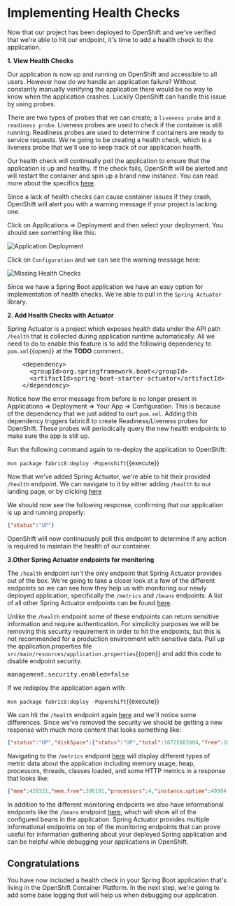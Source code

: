 # Implementing Health Checks

Now that our project has been deployed to OpenShift and we've verified that we're able to hit our endpoint, it's time to add a health check to the application.

**1. View Health Checks**

Our application is now up and running on OpenShift and accessible to all users. However how do we handle an application failure? Without constantly manually veriifying the application there would be no way to know when the application crashes. Luckily OpenShift can handle this issue by using probes.

There are two types of probes that we can create; a `liveness probe` and a `readiness probe`. Liveness probes are used to check if the container is still running. Readiness probes are used to determine if containers are ready to service requests. We're going to be creating a health check, which is a liveness probe that we'll use to keep track of our application health.

Our health check will continually poll the application to ensure that the application is up and healthy. If the check fails, OpenShift will be alerted and will restart the container and spin up a brand new instance. You can read more about the specifics [here](https://docs.openshift.org/latest/dev_guide/application_health.html).

Since a lack of health checks can cause container issues if they crash, OpenShift will alert you with a warning message if your project is lacking one. 

Click on Applications => Deployment and then select your deployment. You should see something like this: 

![Application Deployment](/openshift/assets/middleware/rhoar-monitoring/applicationDeployment.png)

Click on `Configuration` and we can see the warning message here:

![Missing Health Checks](/openshift/assets/middleware/rhoar-monitoring/missingHealthChecks.png)


Since we have a Spring Boot application we have an easy option for implementation of health checks. We're able to pull in the `Spring Actuator` library.

**2. Add Health Checks with Actuator**

Spring Actuator is a project which exposes health data under the API path `/health` that is collected during application runtime automatically. All we need to do to enable this feature is to add the following dependency to ``pom.xml``{{open}} at the **TODO** comment..

<pre class="file" data-filename="pom.xml" data-target="insert" data-marker="<!-- TODO: Add Actuator dependency here -->">
    &lt;dependency&gt;
      &lt;groupId&gt;org.springframework.boot&lt;/groupId&gt;
      &lt;artifactId&gt;spring-boot-starter-actuator&lt;/artifactId&gt;
    &lt;/dependency&gt;
</pre>

Notice how the error message from before is no longer present in Applications => Deployment => Your App => Configuration. This is because of the dependency that we just added to ourt `pom.xml`. Adding this dependency triggers fabric8 to create Readiness/Liveness probes for OpenShift. These probes will periodically query the new health endpoints to make sure the app is still up.

Run the following command again to re-deploy the application to OpenShift:

``mvn package fabric8:deploy -Popenshift``{{execute}}

Now that we've added Spring Actuator, we're able to hit their provided `/health` endpoint. We can navigate to it by either adding `/health` to our landing page, or by clicking [here](http://rhoar-training-dev.[[HOST_SUBDOMAIN]]-80-[[KATACODA_HOST]].environments.katacoda.com/health) 

We should now see the following response, confirming that our application is up and running properly:

```json 
{"status":"UP"}
```

OpenShift will now continuously poll this endpoint to determine if any action is required to maintain the health of our container.

**3.Other Spring Actuator endpoints for monitoring**

The `/health` endpoint isn't the only endpoint that Spring Actuator provides out of the box. We're going to take a closer look at a few of the different endpoints so we can see how they help us with monitoring our newly deployed application, specifically the `/metrics` and `/beans` endpoints. A list of all other Spring Actuator endpoints can be found [here](https://docs.spring.io/spring-boot/docs/current/reference/html/production-ready-endpoints.html).

Unlike the `/health` endpoint some of these endpoints can return sensitive information and require authentication. For simplicity purposes we will be removing this security requirement in order to hit the endpoints, but this is not recommended for a production environment with sensitive data. Pull up the application.properties file ``src/main/resources/application.properties``{{open}} and add this code to disable endpoint security.

<pre class="file" data-filename="src/main/resources/application.properties" data-target="insert" data-marker="# TODO: Add Security preference here">
management.security.enabled=false
</pre>

If we redeploy the application again with: 

``mvn package fabric8:deploy -Popenshift``{{execute}} 

We can hit the `/health` endpoint again [here](http://rhoar-training-dev.[[HOST_SUBDOMAIN]]-80-[[KATACODA_HOST]].environments.katacoda.com/health) and we'll notice some differences. Since we've removed the security we should be getting a new response with much more content that looks something like:

```json
{"status":"UP","diskSpace":{"status":"UP","total":10725883904,"free":10131124224,"threshold":10485760}}
```

Navigating to the `/metrics` endpoint [here](http://rhoar-training-dev.[[HOST_SUBDOMAIN]]-80-[[KATACODA_HOST]].environments.katacoda.com/metrics) will display different types of metric data about the application including memory usage, heap, processors, threads, classes loaded, and some HTTP metrics in a response that looks like:

```json
{"mem":429321,"mem.free":306191,"processors":4,"instance.uptime":49984,"uptime":55113,"systemload.average":0.45,"heap.committed":372224,"heap.init":63488,"heap.used":66032,"heap":899584,"nonheap.committed":59328,"nonheap.init":2496,"nonheap.used":57098,"nonheap":0,"threads.peak":26,"threads.daemon":22,"threads.totalStarted":31,"threads":24,"classes":6994,"classes.loaded":6994,"classes.unloaded":0,"gc.ps_scavenge.count":14,"gc.ps_scavenge.time":141,"gc.ps_marksweep.count":2,"gc.ps_marksweep.time":130,"httpsessions.max":-1,"httpsessions.active":0,"gauge.response.health":2.0,"counter.status.200.health":5}
```

In addition to the different monitoring endpoints we also have informational endpoints like the `/beans` endpoint [here](http://rhoar-training-dev.[[HOST_SUBDOMAIN]]-80-[[KATACODA_HOST]].environments.katacoda.com/beans), which will show all of the configured beans in the application. Spring Actuator provides multiple informational endpoints on top of the monitoring endpoints that can prove useful for information gathering about your deployed Spring application and can be helpful while debugging your applications in OpenShift.

## Congratulations

You have now included a health check in your Spring Boot application that's living in the OpenShift Container Platform. In the next step, we're going to add some base logging that will help us when debugging our application.
